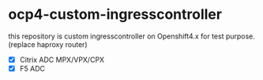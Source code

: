 # ocp4-custom-ingresscontroller
this repository is custom ingresscontroller on Openshift4.x for test purpose. (replace haproxy router)

- [x] Citrix ADC MPX/VPX/CPX
- [x] F5 ADC
